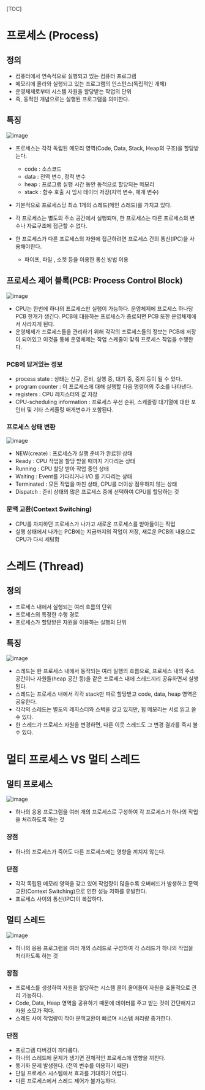 [TOC]

# 프로세스 (Process)

## 정의

- 컴퓨터에서 연속적으로 실행되고 있는 컴퓨터 프로그램
- 메모리에 올라와 실행되고 있는 프로그램의 인스턴스(독립적인 개체)
- 운영체제로부터 시스템 자원을 할당받는 작업의 단위
- 즉, 동적인 개념으로는 실행된 프로그램을 의미한다.



## 특징

![image](https://user-images.githubusercontent.com/87461672/146661516-c8bb833d-f418-43a8-b747-6ffae7eae1b7.png)

- 프로세스는 각각 독립된 메모리 영역(Code, Data, Stack, Heap의 구조)을 할당받는다.
  - code : 소스코드
  - data : 전역 변수, 정적 변수
  - heap : 프로그램 실행 시간 동안 동적으로 할당되는 메모리
  - stack : 함수 호출 시 임시 데이터 저장(지역 변수, 매개 변수)
- 기본적으로 프로세스당 최소 1개의 스레드(메인 스레드)를 가지고 있다.

- 각 프로세스는 별도의 주소 공간에서 실행되며, 한 프로세스는 다른 프로세스의 변수나 자료구조에 접근할 수 없다.
- 한 프로세스가 다른 프로세스의 자원에 접근하려면 프로세스 간의 통신(IPC)을 사용해야한다.
  - 파이프, 파일 , 소켓 등을 이용한 통신 방법 이용



## 프로세스 제어 블록(PCB: Process Control Block)

![image](https://user-images.githubusercontent.com/87461672/146661824-aeccbf1b-3976-46de-b760-758fb5d4dd6f.png)

- CPU는 한번에 하나의 프로세스만 실행이 가능하다. 운영체제에 프로세스 하나당 PCB 한개가 생긴다. PCB에 대응하는 프로세스가 종료되면 PCB 또한 운영체제에서 사라지게 된다.
- 운영체제가 프로세스들을 관리하기 위해 각각의 프로세스들의 정보는 PCB에 저장이 되어있고 이것을 통해 운영체제는 작업 스케줄이 맞춰 프로세스 작업을 수행한다. 

### PCB에 담겨있는 정보

- process state  : 상태는 신규, 준비, 실행 중, 대기 중, 중지 등이 될 수 있다.
- program counter : 이 프로세스에 대해 실행할 다음 명령어의 주소를 나타낸다.
- registers : CPU 레지스터의 값 저장
- CPU-scheduling information : 프로세스 우선 순위, 스케줄링 대기열에 대한 포인터 및 기타 스케줄링 매개변수가 포함된다.

### 프로세스 상태 변환

![image](https://user-images.githubusercontent.com/87461672/146661958-41cc9e8e-d900-42a8-8be5-6f6ea90f039d.png)

- NEW(create) : 프로세스가 실행 준비가 완료된 상태
- Ready : CPU 작업을 할당 받을 때까지 기다리는 상태
- Running : CPU 할당 받아 작업 중인 상태
- Waiting : Event를 기다리거나 I/O 를 기다리는 상태
- Terminated : 모든 작업을 마친 상태, CPU를 더이상 점유하지 않는 상태
- Dispatch : 준비 상태의 많은 프로세스 중에 선택하여 CPU를 할당하는 것

### 문맥 교환(Context Switching)

- CPU를 차지하던 프로세스가 나가고 새로운 프로세스를 받아들이는 작업
- 실행 상태에서 나가는 PCB에는 지금까지의 작업이 저장, 새로운 PCB의 내용으로 CPU가 다시 세팅함



# 스레드 (Thread)

## 정의

- 프로세스 내에서 실행되는 여러 흐름의 단위
- 프로세스의 특정한 수행 경로
- 프로세스가 할당받은 자원을 이용하는 실행의 단위



## 특징

![image](https://user-images.githubusercontent.com/87461672/146650249-123a8562-89fe-476d-b01c-c1a9393d11a9.png)

- 스레드는 한 프로세스 내에서 동작되는 여러 실행의 흐름으로, 프로세스 내의 주소 공간이나 자원들(heap 공간 등)을 같은 프로세스 내에 스레드끼리 공유하면서 실행된다.
- 스레드는 프로세스 내에서 각각 stack만 따로 할당받고 code, data, heap 영역은 공유한다.
- 각각의 스레드는 별도의 레지스터와 스택을 갖고 있지만, 힙 메모리는 서로 읽고 쓸 수 있다.
- 한 스레드가 프로세스 자원을 변경하면, 다른 이웃 스레드도 그 변경 결과를 즉시 볼 수 있다.



# 멀티 프로세스 VS 멀티 스레드

## 멀티 프로세스

![image](https://user-images.githubusercontent.com/87461672/146663668-7f6f9aec-ab6d-4de1-a49a-e438e58e2dd6.png)

- 하나의 응용 프로그램을 여러 개의 프로세스로 구성하여 각 프로세스가 하나의 작업을 처리하도록 하는 것

### 장점

- 하나의 프로세스가 죽어도 다른 프로세스에는 영향을 끼치지 않는다.

### 단점

- 각각 독립된 메모리 영역을 갖고 있어 작업량이 많을수록 오버헤드가 발생하고 문맥 교환(Context Switching)으로 인한 성능 저하를 유발한다.
- 프로세스 사이의 통신(IPC)이 복잡하다.



## 멀티 스레드

![image](https://user-images.githubusercontent.com/87461672/146663835-61b99a72-1f91-4610-a972-2f0fd4da3886.png)

- 하나의 응용 프로그램을 여러 개의 스레드로 구성하여 각 스레드가 하나의 작업을 처리하도록 하는 것

### 장점

- 프로세스를 생성하여 자원을 할당하는 시스템 콜이 줄어들어 자원을 효율적으로 관리 가능하다.
- Code, Data, Heap 영역을 공유하기 때문에 데이터를 주고 받는 것이 간단해지고 자원 소모가 적다.
- 스레드 사이 작업량이 작아 문맥교환이 빠르며 시스템 처리량 증가한다.

### 단점

- 프로그램 디버깅이 까다롭다.
- 하나의 스레드에 문제가 생기면 전체적인 프로세스에 영향을 끼친다.
- 동기화 문제 발생한다. (전역 변수를 이용하기 때문)
- 단일 프로세스 시스템에서 효과를 기대하기 어렵다.
- 다른 프로세스에서 스레드 제어가 불가능하다.

